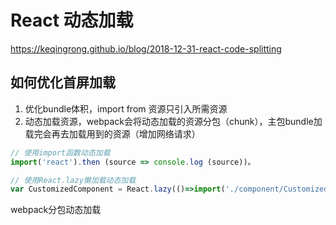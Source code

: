 # React 动态加载
https://keqingrong.github.io/blog/2018-12-31-react-code-splitting

## 如何优化首屏加载
1. 优化bundle体积，import from 资源只引入所需资源
2. 动态加载资源，webpack会将动态加载的资源分包（chunk），主包bundle加载完会再去加载用到的资源（增加网络请求）
```js
// 使用import函数动态加载
import('react').then (source => console.log (source))。

// 使用React.lazy懒加载动态加载
var CustomizedComponent = React.lazy(()=>import('./component/CustomizedComponent'))
```
webpack分包动态加载